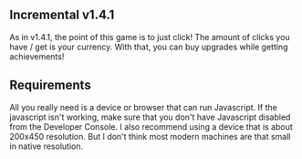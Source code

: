 ## Incremental v1.4.1
As in v1.4.1, the point of this game is to just click! The amount of clicks you have / get is your currency.
With that, you can buy upgrades while getting achievements!

## Requirements
All you really need is a device or browser that can run Javascript. If the javascript isn't working, make sure that you don't have Javascript disabled from the Developer Console.
I also recommend using a device that is about 200x450 resolution. But I don't think most modern machines are that small in native resolution.
